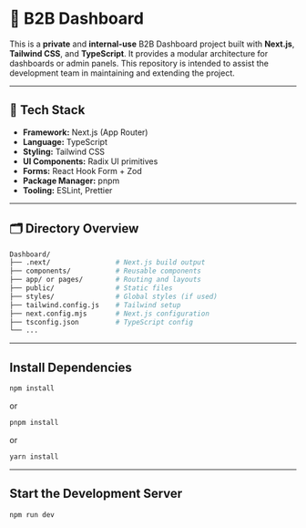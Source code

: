 # 🧭 B2B Dashboard 

This is a **private** and **internal-use** B2B Dashboard project built with **Next.js**, **Tailwind CSS**, and **TypeScript**. It provides a modular architecture for dashboards or admin panels. This repository is intended to assist the development team in maintaining and extending the project.

---

## 🔧 Tech Stack

- **Framework:** Next.js (App Router)
- **Language:** TypeScript
- **Styling:** Tailwind CSS
- **UI Components:** Radix UI primitives
- **Forms:** React Hook Form + Zod
- **Package Manager:** pnpm
- **Tooling:** ESLint, Prettier

---

## 🗂️ Directory Overview

```bash
Dashboard/
├── .next/                # Next.js build output
├── components/           # Reusable components
├── app/ or pages/        # Routing and layouts
├── public/               # Static files
├── styles/               # Global styles (if used)
├── tailwind.config.js    # Tailwind setup
├── next.config.mjs       # Next.js configuration
├── tsconfig.json         # TypeScript config
└── ...
```

---

## Install Dependencies
```bash
npm install
```
or
```bash
pnpm install
```
or
```bash
yarn install
```


---

## Start the Development Server
```bash
npm run dev
```
